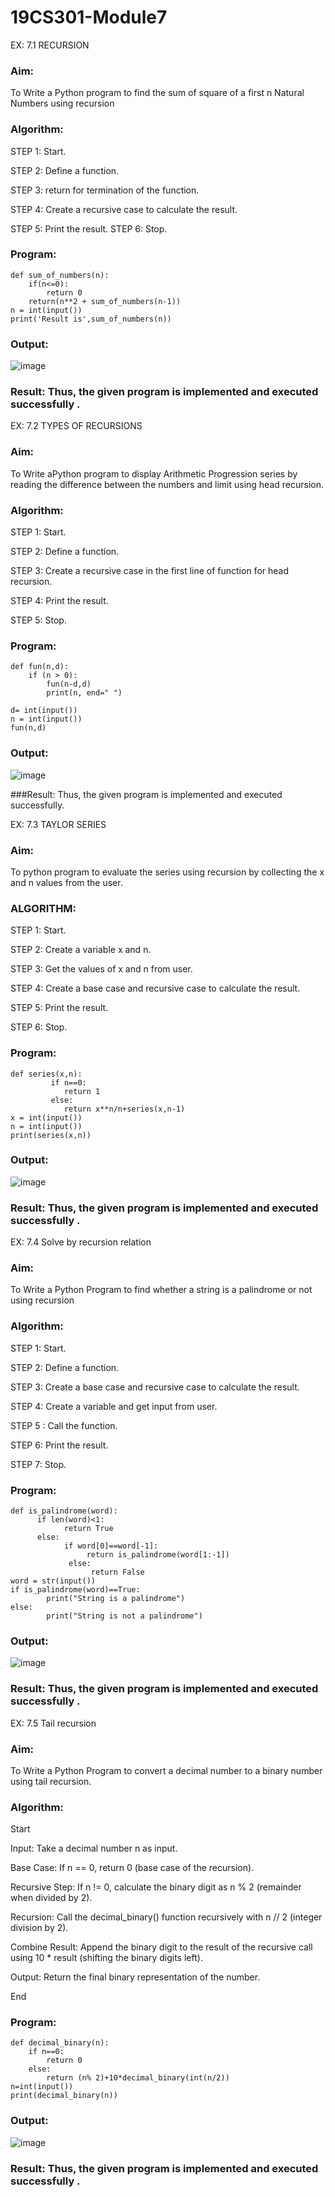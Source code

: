 # 19CS301-Module7
EX: 7.1 RECURSION
### Aim: 
To Write a Python program to find the sum of square of a first n Natural Numbers using recursion

### Algorithm:
STEP 1: Start.

STEP 2: Define a function.

STEP 3: return for termination of the function. 

STEP 4: Create a recursive case to calculate the result.

STEP 5: Print the result. STEP 6: Stop.

### Program:
```
def sum_of_numbers(n):
    if(n<=0):
        return 0
    return(n**2 + sum_of_numbers(n-1))
n = int(input())
print('Result is',sum_of_numbers(n))
```
### Output:
![image](https://github.com/23013357/19CS301-Module7/blob/main/vv.png)

### Result: Thus, the given program is implemented and executed successfully .
 

EX: 7.2 TYPES OF RECURSIONS
### Aim:
To Write aPython program to display Arithmetic Progression  series by reading the difference between the numbers and limit  using  head recursion.


### Algorithm:
STEP 1: Start.

STEP 2: Define a function.

STEP 3: Create a recursive case in the first line of function for head recursion.

STEP 4: Print the result.

STEP 5: Stop.
### Program:
```
def fun(n,d):
    if (n > 0):
        fun(n-d,d)
        print(n, end=" ")
 
d= int(input())
n = int(input())
fun(n,d)

```
### Output:
![image](https://github.com/23013357/19CS301-Module7/blob/main/bb.png)

###Result: Thus, the given program is implemented and executed successfully.
 


EX: 7.3 TAYLOR SERIES

### Aim: 
To python program to evaluate the series using recursion by collecting the x and n values from the user.
### ALGORITHM:
STEP 1: Start.

STEP 2: Create a variable x and n.

STEP 3: Get the values of x and n from user.

STEP 4: Create a base case and recursive case to calculate the result.

STEP 5: Print the result.

STEP 6: Stop.
### Program:
```
def series(x,n):
         if n==0:
            return 1
         else:
            return x**n/n+series(x,n-1)
x = int(input())
n = int(input())
print(series(x,n))
```
### Output:
![image](https://github.com/user-attachments/assets/1d00b1a4-cecb-466f-8593-805f00d27461)

 
### Result: Thus, the given program is implemented and executed successfully .
 

EX: 7.4 Solve by recursion relation

### Aim: 
To Write a Python Program to find whether a string is a palindrome or not using recursion

### Algorithm:
STEP 1: Start.

STEP 2: Define a function.

STEP 3: Create a base case and recursive case to calculate the result.

STEP 4: Create a variable and get input from user.

STEP 5 : Call the function.

STEP 6: Print the result.

STEP 7: Stop.

### Program:
```
def is_palindrome(word):
      if len(word)<1:
            return True
      else:
            if word[0]==word[-1]:
                 return is_palindrome(word[1:-1])
             else:
                  return False
word = str(input())
if is_palindrome(word)==True:
        print("String is a palindrome")
else:
        print("String is not a palindrome")
```
### Output:
![image](https://github.com/user-attachments/assets/d30ef836-1901-448a-a146-dc905fdc3198)

### Result: Thus, the given program is implemented and executed successfully .


 EX: 7.5   Tail recursion

### Aim: 
To Write a Python Program to convert a decimal number to a binary number using tail recursion.


### Algorithm:

Start

Input: Take a decimal number n as input.

Base Case: If n == 0, return 0 (base case of the recursion).

Recursive Step: If n != 0, calculate the binary digit as n % 2 (remainder when divided by 2).

Recursion: Call the decimal_binary() function recursively with n // 2 (integer division by 2).

Combine Result: Append the binary digit to the result of the recursive call using 10 * result (shifting the binary digits left).

Output: Return the final binary representation of the number.

End

### Program:
```
def decimal_binary(n):
    if n==0:
        return 0
    else:
        return (n% 2)+10*decimal_binary(int(n/2))
n=int(input())
print(decimal_binary(n))
```
### Output:
![image](https://github.com/23013357/19CS301-Module7/blob/main/MODUL%207.png)

### Result: Thus, the given program is implemented and executed successfully .
 

